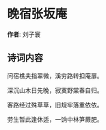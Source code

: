 # 晚宿张坂庵

**作者**: 刘子寰

## 诗词内容

问宿樵夫指翠微，溪穷路转扣庵扉。

深沉山木日先晚，寂寞野棠春自归。

客路经过殊草草，旧规牢落重依依。

劳生暂此逢休适，一饷中林笋蕨肥。

